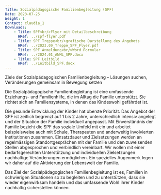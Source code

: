 ```yaml
---
Title: Sozialpädagogische Familienbegleitung (SPF)
Date: 2023-07-25
Weight: 1
Contact: claudia_1
Downloads: 
    - Title: SPF<br/>Flyer mit Detailbeschreibung
      HRef: ../spf-flyer.pdf
    - Title: SPF Treppe<br/>grafische Darstellung des Angebots
      HRef: ../2023.09_Treppe_SPF_Flyer.pdf
    - Title: SPF Anmeldung<br/>Word Formular
      HRef: ../2024.01_ANML_SPF.docx
    - Title: SPF Leitbild
      HRef: ../Leitbild_SPF.docx
---
```


Ziele der Sozialpädagogischen Familienbegleitung – Lösungen suchen, Veränderungen gemeinsam in Bewegung setzen

Die Sozialpädagogische Familienbegleitung ist eine umfassende Erziehungs-
und Familienhilfe, die im Alltag die Familie unterstützt. Sie richtet sich an
Familiensysteme, in denen das Kindeswohl gefährdet ist.

Die gesunde Entwicklung der Kinder hat oberste Priorität. Das Angebot der
SPF ist zeitlich begrenzt auf 1 bis 2 Jahre, unterschiedlich intensiv angelegt
und der Situation der Familie individuell angepasst. Mit Einverständnis der
Familie bezieht die SPF das soziale Umfeld mit ein und arbeitet
beispielsweise auch mit Schule, Therapeuten und anderweitig involvierten
Institutionen zusammen. Einsatzdauer und Zielsetzungen werden an
regelmässigen Standortgesprächen mit der Familie und den zuweisenden
Stellen abgesprochen und verbindlich vereinbart.
Wir wollen mit einer bedarfsgerechten Unterstützung und individuellen
Zielsetzungen nachhaltige Veränderungen ermöglichen. Ein spezielles
Augenmerk legen wir daher auf die Aktivierung der Lebenswelt der
Familie.

Das Ziel der Sozialpädagogischen Familienbegleitung ist es, Familien in
schwierigen Situationen so zu begleiten und zu unterstützen, dass sie
wieder eigenwirksam handeln und das umfassende Wohl ihrer Kinder
nachhaltig sicherstellen können.